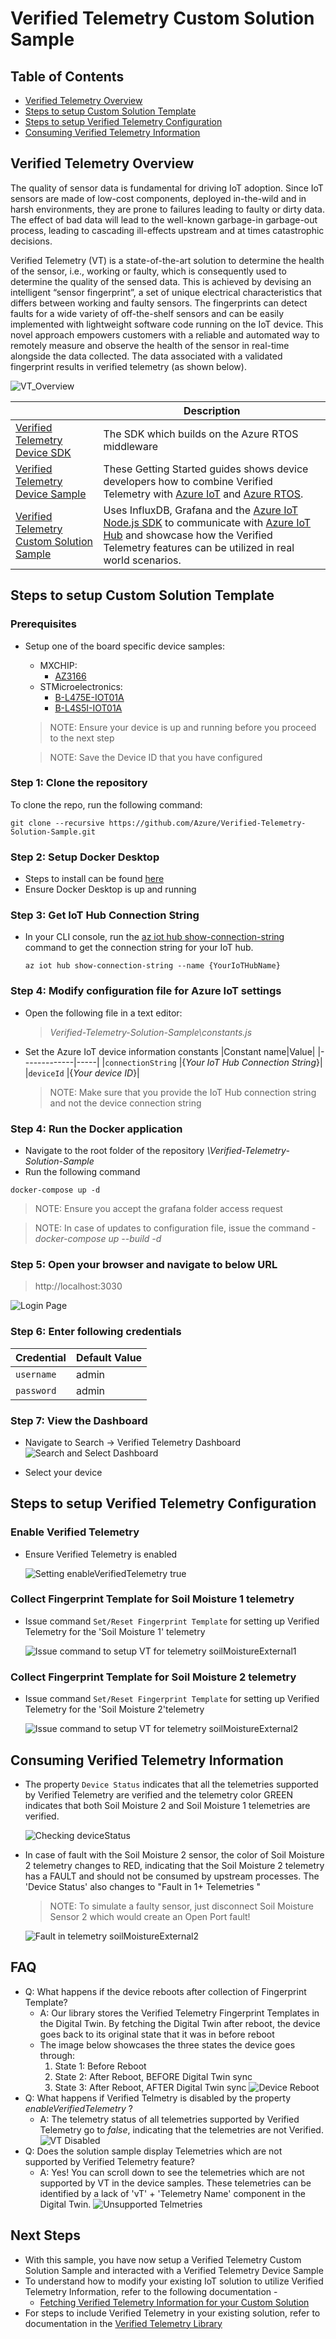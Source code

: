 # Verified Telemetry Custom Solution Sample
## Table of Contents
* [Verified Telemetry Overview](https://github.com/Azure/Verified-Telemetry-Solution-Sample#verified-telemetry-overview)
* [Steps to setup Custom Solution Template](https://github.com/Azure/Verified-Telemetry-Solution-Sample#steps-to-setup-custom-solution-template)
* [Steps to setup Verified Telemetry Configuration](https://github.com/Azure/Verified-Telemetry-Solution-Sample#steps-to-setup-verified-telemetry-configuration)
* [Consuming Verified Telemetry Information](https://github.com/Azure/Verified-Telemetry-Solution-Sample#consuming-verified-telemetry-information)

## Verified Telemetry Overview
The quality of sensor data is fundamental for driving IoT adoption. Since IoT sensors are made of low-cost components, deployed in-the-wild and in harsh environments, they are prone to failures leading to faulty or dirty data. The effect of bad data will lead to the well-known garbage-in garbage-out process, leading to cascading ill-effects upstream and at times catastrophic decisions.

Verified Telemetry (VT) is a state-of-the-art solution to determine the health of the sensor, i.e., working or faulty, which is consequently used to determine the quality of the sensed data. This is achieved by devising an intelligent “sensor fingerprint”, a set of unique electrical characteristics that differs between working and faulty sensors. The fingerprints can detect faults for a wide variety of off-the-shelf sensors and can be easily implemented with lightweight software code running on the IoT device. This novel approach empowers customers with a reliable and automated way to remotely measure and observe the health of the sensor in real-time alongside the data collected. The data associated with a validated fingerprint results in verified telemetry (as shown below).

![VT_Overview](./media/Azure_VT.PNG)

| |Description |
|-|-|
|[Verified Telemetry Device SDK](https://github.com/Azure/Verified-Telemetry) |The SDK which builds on the Azure RTOS middleware |
|[Verified Telemetry Device Sample](https://github.com/Azure/Verified-Telemetry-Device-Sample) |These Getting Started guides shows device developers how to combine Verified Telemetry with [Azure IoT](https://azure.microsoft.com/overview/iot/) and [Azure RTOS](https://docs.microsoft.com/azure/rtos/). |
|[Verified Telemetry Custom Solution Sample](https://github.com/Azure/Verified-Telemetry-Solution-Sample) | Uses InfluxDB, Grafana and the [Azure IoT Node.js SDK](https://github.com/Azure/azure-iot-sdk-node) to communicate with [Azure IoT Hub](https://docs.microsoft.com/azure/iot-hub/) and showcase how the Verified Telemetry features can be utilized in real world scenarios.|

## Steps to setup Custom Solution Template
### Prerequisites
* Setup one of the board specific device samples: 
    * MXCHIP: 
      * [AZ3166](MXChip/AZ3166)
    * STMicroelectronics:
      * [B-L475E-IOT01A](STMicroelectronics/STM32L4_L4+)
      * [B-L4S5I-IOT01A](STMicroelectronics/STM32L4_L4+)
  > NOTE:  Ensure your device is up and running before you proceed to the next step
 
  > NOTE: Save the Device ID that you have configured

### Step 1: Clone the repository
To clone the repo, run the following command:

```shell
git clone --recursive https://github.com/Azure/Verified-Telemetry-Solution-Sample.git
```
### Step 2: Setup Docker Desktop
* Steps to install can be found [here](https://docs.docker.com/desktop/)
* Ensure Docker Desktop is up and running
### Step 3: Get IoT Hub Connection String
* In your CLI console, run the [az iot hub show-connection-string](https://docs.microsoft.com/en-us/cli/azure/iot/hub?view=azure-cli-latest#az-iot-hub-show-connection-string) command to get the connection string for your IoT hub.

    ```shell
    az iot hub show-connection-string --name {YourIoTHubName}
    ```
### Step 4: Modify configuration file for Azure IoT settings
* Open the following file in a text editor:

    > *Verified-Telemetry-Solution-Sample\constants.js*
* Set the Azure IoT device information constants
  |Constant name|Value|
  |-------------|-----|
  |`connectionString` |{*Your IoT Hub Connection String*}|
  |`deviceId` |{*Your device ID*}|
  > NOTE: Make sure that you provide the IoT Hub connection string and not the device connection string
### Step 4: Run the Docker application
* Navigate to the root folder of the repository *\Verified-Telemetry-Solution-Sample*
* Run the following command
```shell
docker-compose up -d
```
  > NOTE: Ensure you accept the grafana folder access request 

  > NOTE: In case of updates to configuration file, issue the command - *docker-compose up --build -d*
### Step 5: Open your browser and navigate to below URL
> http://localhost:3030

![Login Page](./media/login.png)
### Step 6: Enter following credentials
|Credential|Default Value|
|-------------|-----|
|`username` |admin|
|`password` |admin|

### Step 7: View the Dashboard
-  Navigate to Search -> Verified Telemetry Dashboard
  ![Search and Select Dashboard ](./media/dashboard_search_select.png)

-  Select your device


## Steps to setup Verified Telemetry Configuration
### Enable Verified Telemetry
* Ensure Verified Telemetry is enabled

    ![Setting enableVerifiedTelemetry true ](./media/dashboard_enable.png)


### Collect Fingerprint Template for Soil Moisture 1 telemetry 
* Issue command `Set/Reset Fingerprint Template` for setting up Verified Telemetry for the 'Soil Moisture 1' telemetry

    ![Issue command to setup VT for telemetry soilMoistureExternal1 ](./media/dashboard_reset-1.png)


### Collect Fingerprint Template for Soil Moisture 2 telemetry 
* Issue command `Set/Reset Fingerprint Template` for setting up Verified Telemetry for the 'Soil Moisture 2'telemetry

    ![Issue command to setup VT for telemetry soilMoistureExternal2](./media/dashboard_reset-2.png)

## Consuming Verified Telemetry Information  
* The property `Device Status` indicates that all the telemetries supported by Verified Telemetry are verified and the telemetry color GREEN indicates that both Soil Moisture 2 and Soil Moisture 1 telemetries are verified. 

    ![Checking deviceStatus ](media/Grafana-working.png)

* In case of fault with the Soil Moisture 2 sensor, the color of Soil Moisture 2 telemetry changes to RED, indicating that the Soil Moisture 2 telemetry has a FAULT and should not be consumed by upstream processes. The 'Device Status' also changes to "Fault in 1+ Telemetries "
    > NOTE: To simulate a faulty sensor, just disconnect Soil Moisture Sensor 2 which would create an Open Port fault!
   
    ![Fault in telemetry soilMoistureExternal2](media/Grafana-fault.png)


## FAQ
* Q: What happens if the device reboots after collection of Fingerprint Template?
    * A: Our library stores the Verified Telemetry Fingerprint Templates in the Digital Twin. By fetching the Digital Twin after reboot, the device goes back to its original state that it was in before reboot
    * The image below showcases the three states the device goes through:
      1. State 1: Before Reboot
      2. State 2: After Reboot, BEFORE Digital Twin sync
      2. State 3: After Reboot, AFTER Digital Twin sync
    ![Device Reboot](media/Grafana-reboot.png)
* Q: What happens if Verified Telmetry is disabled by the property *enableVerifiedTelemetry* ?
    * A: The telemetry status of all telemetries supported by Verified Telemetry go to *false*, indicating that the telemetries are not Verified.
    ![VT Disabled](media/Grafana-disable.png) 
* Q: Does the solution sample display Telemetries which are not supported by Verified Telemetry feature?
    * A: Yes! You can scroll down to see the telemetries which are not supported by VT in the device samples. These telemetries can be identified by a lack of 'vT' + 'Telemetry Name' component in the Digital Twin.
    ![Unsupported Telmetries](media/Grafana-unverified.png)  

## Next Steps
* With this sample, you have now setup a Verified Telemetry Custom Solution Sample and interacted with a Verified Telemetry Device Sample
* To understand how to modify your existing IoT solution to utilize Verified Telemetry Information, refer to the following documentation - 
    * [Fetching Verified Telemetry Information for your Custom Solution](https://github.com/Azure/Verified-Telemetry-Solution-Sample/blob/main/docs/customSolution.md) 
* For steps to include Verified Telemetry in your existing solution, refer to documentation in the [Verified Telemetry Library](https://github.com/Azure/Verified-Telemetry)